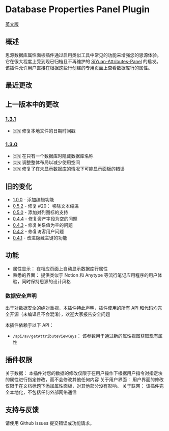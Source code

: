 # Database Properties Panel Plugin

[英文版](./README.md)

## 概述

思源数据库属性面板插件通过启用类似工具中常见的功能来增强您的思源体验。
它在很大程度上受到现已归档且不再维护的 [SiYuan-Attributes-Panel](https://github.com/TransMux/SiYuan-Attributes-Panel/) 的启发。
该插件允许用户直接在根据这些行创建的专用页面上查看数据库行的属性。

## 最近更改

## 上一版本中的更改

### [1.3.1](https://github.com/Macavity/siyuan-database-properties-panel/releases/tag/v1.3.1)

- 🇨🇳  修复本地文件的日期时间戳

### [1.3.0](https://github.com/Macavity/siyuan-database-properties-panel/releases/tag/v1.3.0)

- 🇨🇳 在只有一个数据库时隐藏数据库名称
- 🇨🇳 调整整体布局以减少使用空间
- 🇨🇳 修复了在未显示数据库的情况下可能显示面板的错误

## 旧的变化
- [1.0.0](https://github.com/Macavity/siyuan-database-properties-panel/releases/tag/v1.0.0) - 添加编辑功能
- [0.5.2](https://github.com/Macavity/siyuan-database-properties-panel/releases/tag/v0.5.2) - 修复 #20： 移除文本缩进
- [0.5.0](https://github.com/Macavity/siyuan-database-properties-panel/releases/tag/v0.5.0) - 添加对列图标的支持
- [0.4.4](https://github.com/Macavity/siyuan-database-properties-panel/releases/tag/v0.4.4) - 修复资产字段为空的问题
- [0.4.3](https://github.com/Macavity/siyuan-database-properties-panel/releases/tag/v0.4.3) - 修复关系值为空的问题
- [0.4.2](https://github.com/Macavity/siyuan-database-properties-panel/releases/tag/v0.4.2) - 修复访客用户问题
- [0.4.1](https://github.com/Macavity/siyuan-database-properties-panel/releases/tag/v0.4.1) - 改进隐藏主键的功能

## 功能

- 属性显示： 在相应页面上自动显示数据库行属性
- 熟悉的界面： 提供类似于 Notion 和 Anytype 等流行笔记应用程序的用户体验，同时保持思源的设计风格

### 数据安全声明

出于对数据安全的绝对重视，本插件特此声明，插件使用的所有 API 和代码均完全开源（未编译且不会混淆），欢迎大家报告安全问题

本插件依赖于以下 API：

- `/api/av/getAttributeViewKeys`： 该参数用于通过新的属性视图获取现有属性

## 插件权限

关于数据： 本插件对您的数据的修改仅限于在用户操作下根据用户指令对指定块的属性进行指定修改，而不会修改其他任何内容
关于用户界面： 用户界面的修改仅限于在文档标题下添加属性面板，对其他部分没有影响。
关于联网： 该插件完全本地化，不包括任何外部网络通信

## 支持与反馈

请使用 Github issues 提交错误或功能请求。
